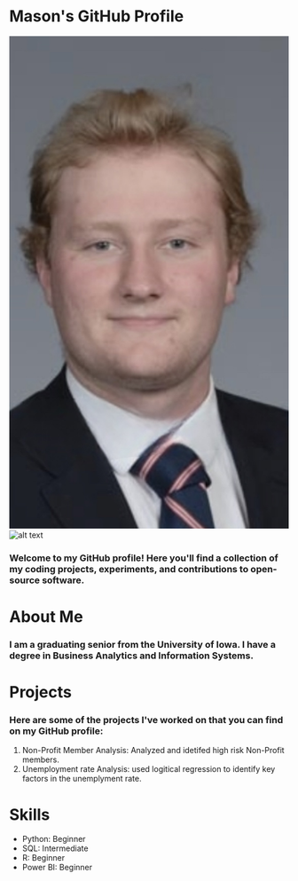 # Mason's GitHub Profile

![alt text](IMG_3336.jpeg)
<img src="IMG_3336.jpg" alt="alt text" height="100"/>

### Welcome to my GitHub profile! Here you'll find a collection of my coding projects, experiments, and contributions to open-source software.

# About Me

### I am a graduating senior from the University of Iowa. I have a degree in Business Analytics and Information Systems.

# Projects

### Here are some of the projects I've worked on that you can find on my GitHub profile:

1. Non-Profit Member Analysis: Analyzed and idetifed high risk Non-Profit members.
2. Unemployment rate Analysis: used logitical regression to identify key factors in the unemplyment rate.

# Skills

- Python: Beginner
- SQL: Intermediate
- R: Beginner
- Power BI: Beginner

